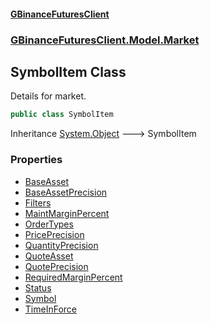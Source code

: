 #### [GBinanceFuturesClient](./index.md 'index')
### [GBinanceFuturesClient.Model.Market](./GBinanceFuturesClient-Model-Market.md 'GBinanceFuturesClient.Model.Market')
## SymbolItem Class
Details for market.  
```csharp
public class SymbolItem
```
Inheritance [System.Object](https://docs.microsoft.com/en-us/dotnet/api/System.Object 'System.Object') &#129106; SymbolItem  
### Properties
- [BaseAsset](./GBinanceFuturesClient-Model-Market-SymbolItem-BaseAsset.md 'GBinanceFuturesClient.Model.Market.SymbolItem.BaseAsset')
- [BaseAssetPrecision](./GBinanceFuturesClient-Model-Market-SymbolItem-BaseAssetPrecision.md 'GBinanceFuturesClient.Model.Market.SymbolItem.BaseAssetPrecision')
- [Filters](./GBinanceFuturesClient-Model-Market-SymbolItem-Filters.md 'GBinanceFuturesClient.Model.Market.SymbolItem.Filters')
- [MaintMarginPercent](./GBinanceFuturesClient-Model-Market-SymbolItem-MaintMarginPercent.md 'GBinanceFuturesClient.Model.Market.SymbolItem.MaintMarginPercent')
- [OrderTypes](./GBinanceFuturesClient-Model-Market-SymbolItem-OrderTypes.md 'GBinanceFuturesClient.Model.Market.SymbolItem.OrderTypes')
- [PricePrecision](./GBinanceFuturesClient-Model-Market-SymbolItem-PricePrecision.md 'GBinanceFuturesClient.Model.Market.SymbolItem.PricePrecision')
- [QuantityPrecision](./GBinanceFuturesClient-Model-Market-SymbolItem-QuantityPrecision.md 'GBinanceFuturesClient.Model.Market.SymbolItem.QuantityPrecision')
- [QuoteAsset](./GBinanceFuturesClient-Model-Market-SymbolItem-QuoteAsset.md 'GBinanceFuturesClient.Model.Market.SymbolItem.QuoteAsset')
- [QuotePrecision](./GBinanceFuturesClient-Model-Market-SymbolItem-QuotePrecision.md 'GBinanceFuturesClient.Model.Market.SymbolItem.QuotePrecision')
- [RequiredMarginPercent](./GBinanceFuturesClient-Model-Market-SymbolItem-RequiredMarginPercent.md 'GBinanceFuturesClient.Model.Market.SymbolItem.RequiredMarginPercent')
- [Status](./GBinanceFuturesClient-Model-Market-SymbolItem-Status.md 'GBinanceFuturesClient.Model.Market.SymbolItem.Status')
- [Symbol](./GBinanceFuturesClient-Model-Market-SymbolItem-Symbol.md 'GBinanceFuturesClient.Model.Market.SymbolItem.Symbol')
- [TimeInForce](./GBinanceFuturesClient-Model-Market-SymbolItem-TimeInForce.md 'GBinanceFuturesClient.Model.Market.SymbolItem.TimeInForce')
